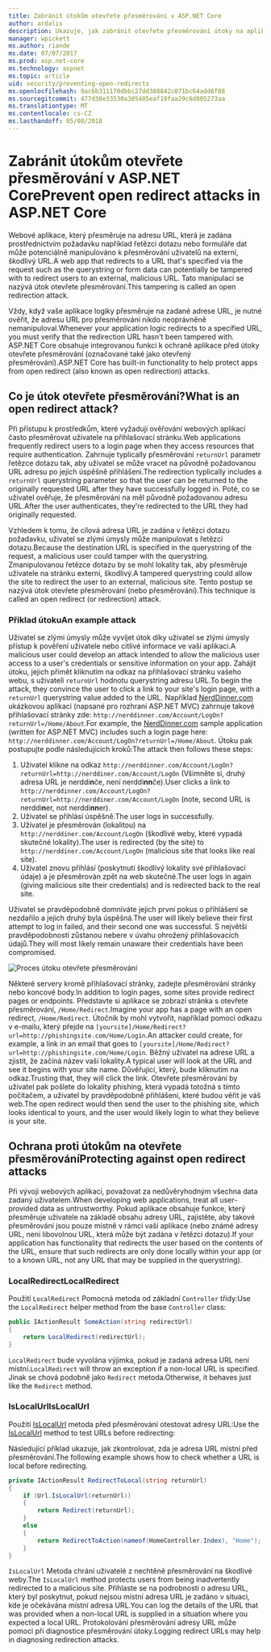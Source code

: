 ```yaml
---
title: Zabránit útokům otevřete přesměrování v ASP.NET Core
author: ardalis
description: Ukazuje, jak zabránit otevřete přesměrování útoky na aplikace ASP.NET Core
manager: wpickett
ms.author: riande
ms.date: 07/07/2017
ms.prod: asp.net-core
ms.technology: aspnet
ms.topic: article
uid: security/preventing-open-redirects
ms.openlocfilehash: 9ac6b311170dbbc27dd388842c071bc64add6f08
ms.sourcegitcommit: 477d38e33530a305405eaf19faa29c6d805273aa
ms.translationtype: MT
ms.contentlocale: cs-CZ
ms.lasthandoff: 05/08/2018
---
```

# <a name="prevent-open-redirect-attacks-in-aspnet-core"></a><span data-ttu-id="dc6ac-103">Zabránit útokům otevřete přesměrování v ASP.NET Core</span><span class="sxs-lookup"><span data-stu-id="dc6ac-103">Prevent open redirect attacks in ASP.NET Core</span></span>

<span data-ttu-id="dc6ac-104">Webové aplikace, který přesměruje na adresu URL, která je zadána prostřednictvím požadavku například řetězci dotazu nebo formuláře dat může potenciálně manipulováno k přesměrování uživatelů na externí, škodlivý URL.</span><span class="sxs-lookup"><span data-stu-id="dc6ac-104">A web app that redirects to a URL that's specified via the request such as the querystring or form data can potentially be tampered with to redirect users to an external, malicious URL.</span></span> <span data-ttu-id="dc6ac-105">Tato manipulaci se nazývá útok otevřete přesměrování.</span><span class="sxs-lookup"><span data-stu-id="dc6ac-105">This tampering is called an open redirection attack.</span></span>

<span data-ttu-id="dc6ac-106">Vždy, když vaše aplikace logiky přesměruje na zadané adrese URL, je nutné ověřit, že adresu URL pro přesměrování nikdo neoprávněně nemanipuloval.</span><span class="sxs-lookup"><span data-stu-id="dc6ac-106">Whenever your application logic redirects to a specified URL, you must verify that the redirection URL hasn't been tampered with.</span></span> <span data-ttu-id="dc6ac-107">ASP.NET Core obsahuje integrovanou funkci k ochraně aplikace před útoky otevřete přesměrování (označované také jako otevřený přesměrování).</span><span class="sxs-lookup"><span data-stu-id="dc6ac-107">ASP.NET Core has built-in functionality to help protect apps from open redirect (also known as open redirection) attacks.</span></span>

## <a name="what-is-an-open-redirect-attack"></a><span data-ttu-id="dc6ac-108">Co je útok otevřete přesměrování?</span><span class="sxs-lookup"><span data-stu-id="dc6ac-108">What is an open redirect attack?</span></span>

<span data-ttu-id="dc6ac-109">Při přístupu k prostředkům, které vyžadují ověřování webových aplikací často přesměrovat uživatele na přihlašovací stránku.</span><span class="sxs-lookup"><span data-stu-id="dc6ac-109">Web applications frequently redirect users to a login page when they access resources that require authentication.</span></span> <span data-ttu-id="dc6ac-110">Zahrnuje typlically přesměrování `returnUrl` parametr řetězce dotazu tak, aby uživatel se může vracet na původně požadovanou URL adresu po jejich úspěšně přihlášeni.</span><span class="sxs-lookup"><span data-stu-id="dc6ac-110">The redirection typlically includes a `returnUrl` querystring parameter so that the user can be returned to the originally requested URL after they have successfully logged in.</span></span> <span data-ttu-id="dc6ac-111">Poté, co se uživatel ověřuje, že přesměrováni na měl původně požadovanou adresu URL.</span><span class="sxs-lookup"><span data-stu-id="dc6ac-111">After the user authenticates, they're redirected to the URL they had originally requested.</span></span>

<span data-ttu-id="dc6ac-112">Vzhledem k tomu, že cílová adresa URL je zadána v řetězci dotazu požadavku, uživatel se zlými úmysly může manipulovat s řetězci dotazu.</span><span class="sxs-lookup"><span data-stu-id="dc6ac-112">Because the destination URL is specified in the querystring of the request, a malicious user could tamper with the querystring.</span></span> <span data-ttu-id="dc6ac-113">Zmanipulovanou řetězce dotazu by se mohl lokality tak, aby přesměruje uživatele na stránku externí, škodlivý.</span><span class="sxs-lookup"><span data-stu-id="dc6ac-113">A tampered querystring could allow the site to redirect the user to an external, malicious site.</span></span> <span data-ttu-id="dc6ac-114">Tento postup se nazývá útok otevřete přesměrování (nebo přesměrování).</span><span class="sxs-lookup"><span data-stu-id="dc6ac-114">This technique is called an open redirect (or redirection) attack.</span></span>

### <a name="an-example-attack"></a><span data-ttu-id="dc6ac-115">Příklad útoku</span><span class="sxs-lookup"><span data-stu-id="dc6ac-115">An example attack</span></span>

<span data-ttu-id="dc6ac-116">Uživatel se zlými úmysly může vyvíjet útok díky uživatel se zlými úmysly přístup k pověření uživatele nebo citlivé informace ve vaší aplikaci.</span><span class="sxs-lookup"><span data-stu-id="dc6ac-116">A malicious user could develop an attack intended to allow the malicious user access to a user's credentials or sensitive information on your app.</span></span> <span data-ttu-id="dc6ac-117">Zahájit útoku, jejich přimět kliknutím na odkaz na přihlašovací stránku vašeho webu, s uživateli `returnUrl` hodnotu querystring adresu URL.</span><span class="sxs-lookup"><span data-stu-id="dc6ac-117">To begin the attack, they convince the user to click a link to your site's login page, with a `returnUrl` querystring value added to the URL.</span></span> <span data-ttu-id="dc6ac-118">Například [NerdDinner.com](http://nerddinner.com) ukázkovou aplikaci (napsané pro rozhraní ASP.NET MVC) zahrnuje takové přihlašovací stránky zde: `http://nerddinner.com/Account/LogOn?returnUrl=/Home/About`.</span><span class="sxs-lookup"><span data-stu-id="dc6ac-118">For example, the [NerdDinner.com](http://nerddinner.com) sample application (written for ASP.NET MVC) includes such a login page here: `http://nerddinner.com/Account/LogOn?returnUrl=/Home/About`.</span></span> <span data-ttu-id="dc6ac-119">Útoku pak postupujte podle následujících kroků:</span><span class="sxs-lookup"><span data-stu-id="dc6ac-119">The attack then follows these steps:</span></span>

1. <span data-ttu-id="dc6ac-120">Uživatel klikne na odkaz `http://nerddinner.com/Account/LogOn?returnUrl=http://nerddiner.com/Account/LogOn` (Všimněte si, druhý adresa URL je nerddi**n**če, není nerddi**nn**če).</span><span class="sxs-lookup"><span data-stu-id="dc6ac-120">User clicks a link to `http://nerddinner.com/Account/LogOn?returnUrl=http://nerddiner.com/Account/LogOn` (note, second URL is nerddi**n**er, not nerddi**nn**er).</span></span>
2. <span data-ttu-id="dc6ac-121">Uživatel se přihlásí úspěšně.</span><span class="sxs-lookup"><span data-stu-id="dc6ac-121">The user logs in successfully.</span></span>
3. <span data-ttu-id="dc6ac-122">Uživatel je přesměrován (lokalitou) na `http://nerddiner.com/Account/LogOn` (škodlivé weby, které vypadá skutečné lokality).</span><span class="sxs-lookup"><span data-stu-id="dc6ac-122">The user is redirected (by the site) to `http://nerddiner.com/Account/LogOn` (malicious site that looks like real site).</span></span>
4. <span data-ttu-id="dc6ac-123">Uživatel znovu přihlásí (poskytnutí škodlivý lokality své přihlašovací údaje) a je přesměrován zpět na web skutečné.</span><span class="sxs-lookup"><span data-stu-id="dc6ac-123">The user logs in again (giving malicious site their credentials) and is redirected back to the real site.</span></span>

<span data-ttu-id="dc6ac-124">Uživatel se pravděpodobně domníváte jejich první pokus o přihlášení se nezdařilo a jejich druhý byla úspěšná.</span><span class="sxs-lookup"><span data-stu-id="dc6ac-124">The user will likely believe their first attempt to log in failed, and their second one was successful.</span></span> <span data-ttu-id="dc6ac-125">S největší pravděpodobností zůstanou nebere v úvahu ohrožený přihlašovacích údajů.</span><span class="sxs-lookup"><span data-stu-id="dc6ac-125">They will most likely remain unaware their credentials have been compromised.</span></span>

![Proces útoku otevřete přesměrování](preventing-open-redirects/_static/open-redirection-attack-process.png)

<span data-ttu-id="dc6ac-127">Některé servery kromě přihlašovací stránky, zadejte přesměrování stránky nebo koncové body.</span><span class="sxs-lookup"><span data-stu-id="dc6ac-127">In addition to login pages, some sites provide redirect pages or endpoints.</span></span> <span data-ttu-id="dc6ac-128">Představte si aplikace se zobrazí stránka s otevřete přesměrování, `/Home/Redirect`.</span><span class="sxs-lookup"><span data-stu-id="dc6ac-128">Imagine your app has a page with an open redirect, `/Home/Redirect`.</span></span> <span data-ttu-id="dc6ac-129">Útočník by mohl vytvořit, například pomocí odkazu v e-mailu, který přejde na `[yoursite]/Home/Redirect?url=http://phishingsite.com/Home/Login`.</span><span class="sxs-lookup"><span data-stu-id="dc6ac-129">An attacker could create, for example, a link in an email that goes to `[yoursite]/Home/Redirect?url=http://phishingsite.com/Home/Login`.</span></span> <span data-ttu-id="dc6ac-130">Běžný uživatel na adrese URL a zjistit, že začíná název vaší lokality.</span><span class="sxs-lookup"><span data-stu-id="dc6ac-130">A typical user will look at the URL and see it begins with your site name.</span></span> <span data-ttu-id="dc6ac-131">Důvěřující, který, bude kliknutím na odkaz.</span><span class="sxs-lookup"><span data-stu-id="dc6ac-131">Trusting that, they will click the link.</span></span> <span data-ttu-id="dc6ac-132">Otevřete přesměrování by uživatel pak pošlete do lokality phishing, která vypadá totožná s tímto počítačem, a uživatel by pravděpodobně přihlášení, které budou věřit je váš web.</span><span class="sxs-lookup"><span data-stu-id="dc6ac-132">The open redirect would then send the user to the phishing site, which looks identical to yours, and the user would likely login to what they believe is your site.</span></span>

## <a name="protecting-against-open-redirect-attacks"></a><span data-ttu-id="dc6ac-133">Ochrana proti útokům na otevřete přesměrování</span><span class="sxs-lookup"><span data-stu-id="dc6ac-133">Protecting against open redirect attacks</span></span>

<span data-ttu-id="dc6ac-134">Při vývoji webových aplikací, považovat za nedůvěryhodným všechna data zadaný uživatelem.</span><span class="sxs-lookup"><span data-stu-id="dc6ac-134">When developing web applications, treat all user-provided data as untrustworthy.</span></span> <span data-ttu-id="dc6ac-135">Pokud aplikace obsahuje funkce, který přesměruje uživatele na základě obsahu adresy URL, zajistěte, aby takové přesměrování jsou pouze místně v rámci vaší aplikace (nebo známé adresy URL, není libovolnou URL, která může být zadána v řetězci dotazu).</span><span class="sxs-lookup"><span data-stu-id="dc6ac-135">If your application has functionality that redirects the user based on the contents of the URL,  ensure that such redirects are only done locally within your app (or to a known URL, not any URL that may be supplied in the querystring).</span></span>

### <a name="localredirect"></a><span data-ttu-id="dc6ac-136">LocalRedirect</span><span class="sxs-lookup"><span data-stu-id="dc6ac-136">LocalRedirect</span></span>

<span data-ttu-id="dc6ac-137">Použití `LocalRedirect` Pomocná metoda od základní `Controller` třídy:</span><span class="sxs-lookup"><span data-stu-id="dc6ac-137">Use the `LocalRedirect` helper method from the base `Controller` class:</span></span>

```csharp
public IActionResult SomeAction(string redirectUrl)
{
    return LocalRedirect(redirectUrl);
}
```

<span data-ttu-id="dc6ac-138">`LocalRedirect` bude vyvolána výjimka, pokud je zadaná adresa URL není místní.</span><span class="sxs-lookup"><span data-stu-id="dc6ac-138">`LocalRedirect` will throw an exception if a non-local URL is specified.</span></span> <span data-ttu-id="dc6ac-139">Jinak se chová podobně jako `Redirect` metoda.</span><span class="sxs-lookup"><span data-stu-id="dc6ac-139">Otherwise, it behaves just like the `Redirect` method.</span></span>

### <a name="islocalurl"></a><span data-ttu-id="dc6ac-140">IsLocalUrl</span><span class="sxs-lookup"><span data-stu-id="dc6ac-140">IsLocalUrl</span></span>

<span data-ttu-id="dc6ac-141">Použití [IsLocalUrl](/dotnet/api/Microsoft.AspNetCore.Mvc.IUrlHelper?view=aspnetcore-2.0#Microsoft_AspNetCore_Mvc_IUrlHelper_IsLocalUrl_System_String_) metoda před přesměrování otestovat adresy URL:</span><span class="sxs-lookup"><span data-stu-id="dc6ac-141">Use the [IsLocalUrl](/dotnet/api/Microsoft.AspNetCore.Mvc.IUrlHelper?view=aspnetcore-2.0#Microsoft_AspNetCore_Mvc_IUrlHelper_IsLocalUrl_System_String_) method to test URLs before redirecting:</span></span>

<span data-ttu-id="dc6ac-142">Následující příklad ukazuje, jak zkontrolovat, zda je adresa URL místní před přesměrování.</span><span class="sxs-lookup"><span data-stu-id="dc6ac-142">The following example shows how to check whether a URL is local before redirecting.</span></span>

```csharp
private IActionResult RedirectToLocal(string returnUrl)
{
    if (Url.IsLocalUrl(returnUrl))
    {
        return Redirect(returnUrl);
    }
    else
    {
        return RedirectToAction(nameof(HomeController.Index), "Home");
    }
}
```

<span data-ttu-id="dc6ac-143">`IsLocalUrl` Metoda chrání uživatelé z nechtěně přesměrování na škodlivé weby.</span><span class="sxs-lookup"><span data-stu-id="dc6ac-143">The `IsLocalUrl` method protects users from being inadvertently redirected to a malicious site.</span></span> <span data-ttu-id="dc6ac-144">Přihlaste se na podrobnosti o adresu URL, který byl poskytnut, pokud nejsou místní adresa URL je zadáno v situaci, kde je očekávána místní adresa URL.</span><span class="sxs-lookup"><span data-stu-id="dc6ac-144">You can log the details of the URL that was provided when a non-local URL is supplied in a situation where you expected a local URL.</span></span> <span data-ttu-id="dc6ac-145">Protokolování přesměrování adresy URL může pomoci při diagnostice přesměrování útoky.</span><span class="sxs-lookup"><span data-stu-id="dc6ac-145">Logging redirect URLs may help in diagnosing redirection attacks.</span></span>
